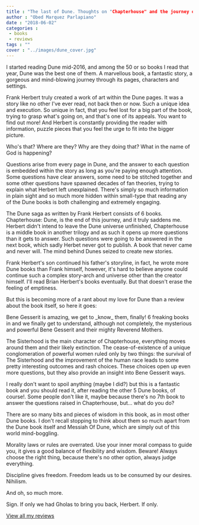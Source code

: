 ```yaml
---
title : "The last of Dune. Thoughts on "Chapterhouse" and the journey of reading Dune."
author : "Obed Marquez Parlapiano"
date : "2018-06-02"
categories : 
 - books
 - reviews
tags : ""
cover : "../images/dune_cover.jpg"
---
```


I started reading Dune mid-2016, and among the 50 or so books I read that year, Dune was the best one of them. A marvellous book, a fantastic story, a gorgeous and mind-blowing journey through its pages, characters and settings.

Frank Herbert truly created a work of art within the Dune pages. It was a story like no other I've ever read, not back then or now. Such a unique idea and execution. So unique in fact, that you feel lost for a big part of the book, trying to grasp what's going on, and that's one of its appeals. You want to find out more! And Herbert is constantly providing the reader with information, puzzle pieces that you feel the urge to fit into the bigger picture.

Who's that? Where are they? Why are they doing that? What in the name of God is happening?

Questions arise from every page in Dune, and the answer to each question is embedded within the story as long as you're paying enough attention. Some questions have clear answers, some need to be stitched together and some other questions have spawned decades of fan theories, trying to explain what Herbert left unexplained. There's simply so much information in plain sight and so much more hidden within small-type that reading any of the Dune books is both challenging and extremely engaging.

The Dune saga as written by Frank Herbert consists of 6 books. Chapterhouse: Dune, is the end of this journey, and it truly saddens me. Herbert didn't intend to leave the Dune universe unfinished, Chapterhouse is a middle book in another trilogy and as such it opens up more questions than it gets to answer. Such questions were going to be answered in the next book, which sadly Herbet never got to publish. A book that never came and never will. The mind behind Dunes seized to create new stories.

Frank Herbert's son continued his father's storyline, in fact, he wrote more Dune books than Frank himself, however, it's hard to believe anyone could continue such a complex story-arch and universe other than the creator himself. I'll read Brian Herbert's books eventually. But that doesn't erase the feeling of emptiness.

But this is becoming more of a rant about my love for Dune than a review about the book itself, so here it goes:

Bene Gesserit is amazing, we get to \_know\_ them, finally! 6 freaking books in and we finally get to understand, although not completely, the mysterious and powerful Bene Gesserit and their mighty Reverend Mothers.

The Sisterhood is the main character of Chapterhouse, everything moves around them and their likely extinction. The cease-of-existence of a unique conglomeration of powerful women ruled only by two things: the survival of The Sisterhood and the improvement of the human race leads to some pretty interesting outcomes and rash choices. These choices open up even more questions, but they also provide an insight into Bene Gesserit ways.

I really don't want to spoil anything (maybe I did?) but this is a fantastic book and you should read it, after reading the other 5 Dune books, of course!. Some people don't like it, maybe because there's no 7th book to answer the questions raised in Chapterhouse, but... what do you do?

There are so many bits and pieces of wisdom in this book, as in most other Dune books. I don't recall stopping to think about them so much apart from the Dune book itself and Messiah Of Dune, which are simply out of this world mind-boggling.

Morality laws or rules are overrated. Use your inner moral compass to guide you, it gives a good balance of flexibility and wisdom. Beware! Always choose the right thing, because there's no other option, always judge everything.

Discipline gives freedom. Freedom leads us to be consumed by our desires. Nihilism.

And oh, so much more.

Sign. If only we had Gholas to bring you back, Herbert. If only.

[View all my reviews](https://obedparla.com/category/books/)

